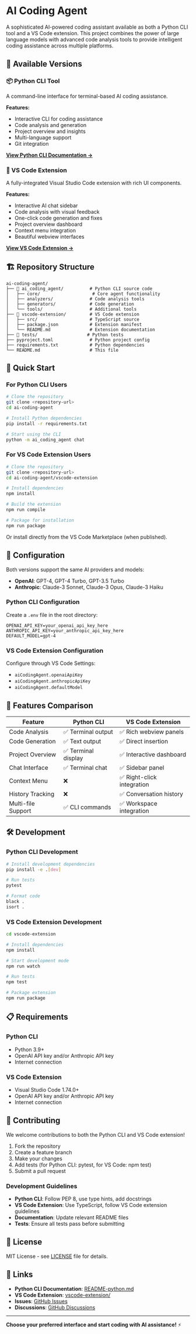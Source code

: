 # AI Coding Agent

A sophisticated AI-powered coding assistant available as both a Python CLI tool and a VS Code extension. This project combines the power of large language models with advanced code analysis tools to provide intelligent coding assistance across multiple platforms.

## 🚀 Available Versions

### 📦 Python CLI Tool
A command-line interface for terminal-based AI coding assistance.

**Features:**
- Interactive CLI for coding assistance
- Code analysis and generation
- Project overview and insights
- Multi-language support
- Git integration

**[View Python CLI Documentation →](./README-python.md)**

### 🔧 VS Code Extension
A fully-integrated Visual Studio Code extension with rich UI components.

**Features:**
- Interactive AI chat sidebar
- Code analysis with visual feedback
- One-click code generation and fixes
- Project overview dashboard
- Context menu integration
- Beautiful webview interfaces

**[View VS Code Extension →](./vscode-extension/)**

## 🏗️ Repository Structure

```
ai-coding-agent/
├── 📁 ai_coding_agent/          # Python CLI source code
│   ├── core/                    # Core agent functionality
│   ├── analyzers/              # Code analysis tools
│   ├── generators/             # Code generation
│   └── tools/                  # Additional tools
├── 📁 vscode-extension/         # VS Code extension
│   ├── src/                    # TypeScript source
│   ├── package.json            # Extension manifest
│   └── README.md               # Extension documentation
├── 📁 tests/                   # Python tests
├── pyproject.toml              # Python project config
├── requirements.txt            # Python dependencies
└── README.md                   # This file
```

## 🚀 Quick Start

### For Python CLI Users

```bash
# Clone the repository
git clone <repository-url>
cd ai-coding-agent

# Install Python dependencies
pip install -r requirements.txt

# Start using the CLI
python -m ai_coding_agent chat
```

### For VS Code Extension Users

```bash
# Clone the repository
git clone <repository-url>
cd ai-coding-agent/vscode-extension

# Install dependencies
npm install

# Build the extension
npm run compile

# Package for installation
npm run package
```

Or install directly from the VS Code Marketplace (when published).

## 🔧 Configuration

Both versions support the same AI providers and models:

- **OpenAI**: GPT-4, GPT-4 Turbo, GPT-3.5 Turbo
- **Anthropic**: Claude-3 Sonnet, Claude-3 Opus, Claude-3 Haiku

### Python CLI Configuration
Create a `.env` file in the root directory:

```env
OPENAI_API_KEY=your_openai_api_key_here
ANTHROPIC_API_KEY=your_anthropic_api_key_here
DEFAULT_MODEL=gpt-4
```

### VS Code Extension Configuration
Configure through VS Code Settings:
- `aiCodingAgent.openaiApiKey`
- `aiCodingAgent.anthropicApiKey`
- `aiCodingAgent.defaultModel`

## 🌟 Features Comparison

| Feature | Python CLI | VS Code Extension |
|---------|------------|------------------|
| Code Analysis | ✅ Terminal output | ✅ Rich webview panels |
| Code Generation | ✅ Text output | ✅ Direct insertion |
| Project Overview | ✅ Terminal display | ✅ Interactive dashboard |
| Chat Interface | ✅ Terminal chat | ✅ Sidebar panel |
| Context Menu | ❌ | ✅ Right-click integration |
| History Tracking | ❌ | ✅ Conversation history |
| Multi-file Support | ✅ CLI commands | ✅ Workspace integration |

## 🛠️ Development

### Python CLI Development

```bash
# Install development dependencies
pip install -e .[dev]

# Run tests
pytest

# Format code
black .
isort .
```

### VS Code Extension Development

```bash
cd vscode-extension

# Install dependencies
npm install

# Start development mode
npm run watch

# Run tests
npm test

# Package extension
npm run package
```

## 📋 Requirements

### Python CLI
- Python 3.9+
- OpenAI API key and/or Anthropic API key
- Internet connection

### VS Code Extension
- Visual Studio Code 1.74.0+
- OpenAI API key and/or Anthropic API key
- Internet connection

## 🤝 Contributing

We welcome contributions to both the Python CLI and VS Code extension!

1. Fork the repository
2. Create a feature branch
3. Make your changes
4. Add tests (for Python CLI: pytest, for VS Code: npm test)
5. Submit a pull request

### Development Guidelines

- **Python CLI**: Follow PEP 8, use type hints, add docstrings
- **VS Code Extension**: Use TypeScript, follow VS Code extension guidelines
- **Documentation**: Update relevant README files
- **Tests**: Ensure all tests pass before submitting

## 📄 License

MIT License - see [LICENSE](LICENSE) file for details.

## 🔗 Links

- **Python CLI Documentation**: [README-python.md](./README-python.md)
- **VS Code Extension**: [vscode-extension/](./vscode-extension/)
- **Issues**: [GitHub Issues](https://github.com/ai-coding-agent/ai-coding-agent/issues)
- **Discussions**: [GitHub Discussions](https://github.com/ai-coding-agent/ai-coding-agent/discussions)

---

**Choose your preferred interface and start coding with AI assistance!** ⚡